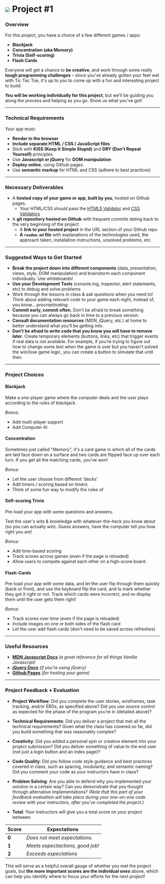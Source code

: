 # ![](https://ga-dash.s3.amazonaws.com/production/assets/logo-9f88ae6c9c3871690e33280fcf557f33.png) Project #1

### Overview

For this project, you have a choice of a few different games / apps:

* **Blackjack**
* **Concentration (aka Memory)**
* **Trivia (Self-scoring)**
* **Flash Cards**

Everyone will get a chance to **be creative**, and work through some really **tough programming challenges** – since you've already gotten your feet wet with Tic Tac Toe, it's up to you to come up with a fun and interesting project to build.

**You will be working individually for this project**, but we'll be guiding you along the process and helping as you go. Show us what you've got!


---

### Technical Requirements

Your app must:

* **Render in the browser**
* **Include separate HTML / CSS / JavaScript files**
* Stick with **KISS (Keep It Simple Stupid)** and **DRY (Don't Repeat Yourself)** principles
* Use **Javascript or jQuery** for **DOM manipulation**
* **Deploy online**, using Github pages.
* Use **semantic markup** for HTML and CSS (adhere to best practices)

---

### Necessary Deliverables

* A **hosted copy of your game or app, built by you**, hosted on Github pages.
  * Your HTML/CSS should pass the [HTML5 Validator](https://html5.validator.nu) and [CSS Validators](https://jigsaw.w3.org/css-validator/)
* A **git repository hosted on Github** with frequent commits dating back to the very beginning of the project
  * A **link to your hosted project** in the URL section of your Github repo
  * **A ``readme.md`` file** with explanations of the technologies used, the approach taken, installation instructions, unsolved problems, etc.

---

### Suggested Ways to Get Started

* **Break the project down into different components** (data, presentation, views, style, DOM manipulation) and brainstorm each component individually. Use whiteboards!
* **Use your Development Tools** (console.log, inspector, alert statements, etc) to debug and solve problems
* Work through the lessons in class & ask questions when you need to! Think about adding relevant code to your game each night, instead of, you know... _procrastinating_.
* **Commit early, commit often.** Don’t be afraid to break something because you can always go back in time to a previous version.
* **Consult documentation resources** (MDN, jQuery, etc.) at home to better understand what you’ll be getting into.
* **Don’t be afraid to write code that you know you will have to remove later.** Create temporary elements (buttons, links, etc) that trigger events if real data is not available. For example, if you’re trying to figure out how to change some text when the game is over but you haven’t solved the win/lose game logic, you can create a button to simulate that until then.

---

### Project Choices

#### Blackjack
Make a one-player game where the computer deals and the user plays according to the rules of blackjack.

*Bonus:*
 * Add multi-player support
 * Add Computer AI

#### Concentration
Sometimes just called "Memory", it's a card game in which all of the cards are laid face down on a surface and two cards are flipped face up over each turn. If you get all the matching cards, you've won!

*Bonus:*
  * Let the user choose from different 'decks'
  * Add timers / scoring based on timers
  * Think of some fun way to modify the rules of

#### Self-scoring Trivia
Pre-load your app with some questions and answers.

Test the user's wits & knowledge with whatever-the-heck you know about (so you can actually win). Guess answers, have the computer tell you how
right you are!

*Bonus:*
  * Add time-based scoring
  * Track scores across games (even if the page is reloaded)
  * Allow users to compete against each other on a high-score board.

#### Flash-Cards
Pre-load your app with some data, and let the user flip through them quickly (back or front), and use the keyboard flip the card, and to mark whether they got it right or not. Track which cards were incorrect, and re-display them until the user gets them right!

*Bonus:*
  * Track scores over time (even if the page is reloaded)
  * Include images on one or both sides of the flash card
  * Let the user add flash cards (don't need to be saved across refreshes)

---

### Useful Resources

* **[MDN Javascript Docs](https://developer.mozilla.org/en-US/docs/Web/JavaScript)** _(a great reference for all things Vanilla Javascript)_
* **[jQuery Docs](http://api.jquery.com)** _(if you're using jQuery)_
* **[Github Pages](https://pages.github.com)** _(for hosting your game)_

---

### Project Feedback + Evaluation

* __Project Workflow__: Did you complete the user stories, wireframes, task tracking, and/or ERDs, as specified above? Did you use source control as expected for the phase of the program you’re in (detailed above)?

* __Technical Requirements__: Did you deliver a project that met all the technical requirements? Given what the class has covered so far, did you build something that was reasonably complex?

* __Creativity__: Did you added a personal spin or creative element into your project submission? Did you deliver something of value to the end user (not just a login button and an index page)?

* __Code Quality__: Did you follow code style guidance and best practices covered in class, such as spacing, modularity, and semantic naming? Did you comment your code as your instructors have in class?

* __Problem Solving__: Are you able to defend why you implemented your solution in a certain way? Can you demonstrate that you thought through alternative implementations? _(Note that this part of your feedback evaluation will take place during your one-on-one code review with your instructors, after you've completed the project.)_

* __Total__: Your instructors will give you a total score on your project between:

Score | Expectations
----- | ------------
**0** | _Does not meet expectations._
**1** | _Meets expectactions, good job!_
**2** | _Exceeds expectations_

This will serve as a helpful overall gauge of whether you met the project goals, but __the more important scores are the individual ones__ above, which can help you identify where to focus your efforts for the next project!
